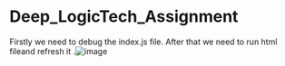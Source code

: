 # Deep_LogicTech_Assignment
Firstly we need to debug the index.js file.
After that we need to run html fileand refresh it .![image](https://github.com/harshsinghji/Deep_LogicTech_Assignment/assets/91598143/7dbc47d6-7d15-49db-a83c-d4c274464bdc)
